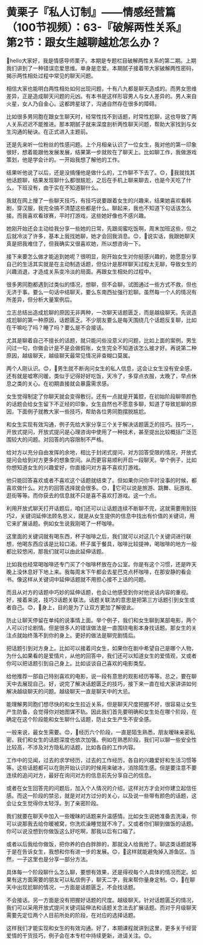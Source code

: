 # 黄栗子『私人订制』——情感经营篇（100节视频）：63-『破解两性关系』第2节：跟女生越聊越尬怎么办？

🎼hello大家好，我是情感导师栗子。本期是专题栏目破解两性关系的第二期。上期我们讲到了一种错误恋爱思维。单身是恋爱。本期腻子接着带大家破解两性密码，揭示两性相处过程中常见的聊天问题。

相信大家也能明白两性相处如何出现问题，十有八九都是聊天造成的。而男女思维差异，正是造成聊天问题的元凶。有本书是这样形容男人与女人差异的。男人来自火星，女人乃自金心。这都跨星球了，沟通自然存在很多的障碍。

比如很多男同胞在跟女生聊天时，经常性找不到话题，时常性尬聊，这也导致了两人关系迟迟不能推进。那本期腻子就来深度剖析两性聊天问题，帮助大家找到与女生沟通的秘诀。在正式进入主题前。

还是先来听一位粉丝的性感问题。上个月相亲认识了一位女生，我对他的第一印象很好，想着能跟他发展发展，结果第一步就败在了聊天上。比如聊工作，我做游戏策划，他是学会计的。一开始我想了解他的工作。

结果听他说了以后，还是没搞懂他是做什么的，工作聊不下去了。😊，🎼我就找其他话题聊，结果发现聊什么都很尴尬，之后在手机上聊来聊去，也是今天吃了什么，下班没有，由于实在不知道聊什么。

我就在网上搜了一些聊天技巧，有技巧说要跟着女生的兴趣来，结果她喜欢看韩剧，穿汉服，我完全搞不清楚这些都是什么。聊起来，我也不知道下句话该怎么接。而我喜欢看球赛，平时打游戏，这些她好像也不感兴趣。

她刚开始还会主动给我分享一些她的日常，先跟闺蜜吃饭啊，周末加班这些，但之后就冷淡了许多，基本上我找她聊，她才会回我消息。😊，🎼说实话，我跟她聊天真是把我难住了，但我确实又很喜欢她，所以想咨询一下。

接下来要怎么做才能追到她呢？很明显，刚开始女生对你挺感兴趣的，她愿意分享自己的生活其实就是在主动制造话题，但估计是那样聊天过程太无聊，导致女生的兴趣消退，才造成关系变冷淡的局面。再跟女生相处的过程中。

很多男同胞都遇到过类似的情况，想聊，但不会聊，试图通过一些方式不救，但也无济于事。要么一句话中结聊天，要么东南西扯强行尬聊。虽然每一个人的情况有所差异，但分析大量案例后。

立志总结出造成尬聊的原因无非两种，一次聊天话题匮乏，而是越级聊天。先说造成尬聊的第一种原因，话题匮乏。不少朋友要么是每天围绕几个话题反复聊，比如在干嘛吃了吗？睡了吗？要么是不会接话。

尤其是聊着自己不擅长的话题，就只能问些没意义的问题，比如上面的案例，男生问过一句，你做会计是不是会做假账，女生完全不知道该怎么接才好。再说第二种原因，越级聊天，越级聊天最常见情况非查糊口莫属。

两个人刚认识。😊，🎼男生就不断询问女生的私人信息，这会让女生没有安全感，还有就是嘘寒问暖，类似于记得好好吃饭，天冷了，多穿点衣服，太晚了，早点休息之类的关心。在初期直接就会暴露需求感。

女生觉得制定了你聊天就会变得敷衍。还有一点就是开簧腔，在初始阶段聊带颜色的话题会给女生留下不正经的印象，女生自然也不愿意多聊，知道了导致尬聊的原因，下面例子就教大家一些技巧，帮助各位男同胞摆脱尴尬。

和女生实现有效沟通，例子先给大家分享三个关于解决话题匮乏的技巧。技巧一，开放式提问，开放式提问是心理咨询中使用了一种技术，甚至提出比较概括广泛范围较大的问题。对回答的内容限制不严格。

给对方以充分自由发挥的余地，相比于封闭式提问，对方回答受限的情况，开放式提问会给到对方更多的想象空间。从而更容易顺利开启一段聊天。举个例子，比如你想知道女生的兴趣爱好，你直接问对方喜不喜欢打游戏。

他只能回答喜欢或者不喜欢这个话题就结束了。但如果你问你平时没事的时候，都喜欢做什么。对方的回答选择就会很多。😊，🎼它可以说是旅游、跳舞、玩游戏、逛街等等。而你获去的信息就不只是喜不喜欢打游戏。这一个点。

利用开放式聊天打开话题后，咱们还可以让话题连续不断聊不完，这就需要用到技巧2，关键词延伸法顾名思义，就是从女生提供的信息中找出有价值的关键词，用它来扩展话题。例如女生说我刚喝了一杯咖啡。

这里面的关键词就有喝东西，杯子咖啡之后，我们就可以对这几个关键词进行联想，他喝东西应该是比较口渴。杯子属于餐具，咖啡比较提神，喝咖啡的地方一般都比较悠闲，那我们就可以由此延伸话题。

比如我也经常喝咖啡还专门买了个咖啡杯放在办公室。你是有这个习惯，还是昨天晚上没休息好下地上来。我每周末下午都会去星巴克点杯咖啡，在那安静的看会书。像这样从关键词中延伸话题就不用担心接不上话的问题。

而且从对方的话题中巧妙的延伸话题，也会让他感受到你对他说话内容的重视。好，接着来说，技巧3话题关联法。话题关联法的意思是把第三方话题引到女生或者自己。😊，🎼身上，目的是为了让双方更加了解彼此。

防止让聊天停留在单纯的说事情上面。举个例子，我们和女生聊到某部电影，两个人可以讨论剧情。但是很多人的错误做法是一直围绕电影本身找话题。那女生的关注点就始终落不到你的身上。更好的做法是聊完剧情后。

把话题引到对方身上。比如可以接着问女生，如果你在剧中希望自己是哪个人物，为什么如果看的是爱情片，从他的回答中，我们还可以知道女生的爱情观，又或者你可以把话题引到自己身上。比如谈谈自己喜欢的电影类型。

给他推荐一部自己特别喜欢的电影，说一段有意思的观影经历等等。总之，要在聊天中去展现自己。好，说完了解决话题匮乏的技巧，接下来一直在给大家讲讲如何解决越级聊天的问题。越级聊天一直是聊天中的大忌。

能理解男同胞们想尽快的和女生拉近关系，但是聊天尺度把握不好，很容易让女生产生防备，会觉得你对她图谋不轨。因此我们首先要明确和女生处在哪个阶段，在确定在这个阶段能和女生聊什么话题，防止女生产生不安全感。

一般来说，最女生需要。😊，🎼经历六个阶段，一直是陌生熟悉，朋友暧昧亲密私密。我们和女生的话题深度也依次加强。例如在熟悉阶段，我们可以聊一些安全性比较高，不涉及对方隐私的话题，比如各自的工作内容。

工作中的见闻，过去的求学经历，过去的工作经历，各自的兴趣爱好和生活习惯等等。这些话题都可以在刚开始认识的时候用来破冰，消除陌生感。但是要注意不要连续的追问对方，最好在询问对方的信息前先分享自己的信息。

或者在女生回答完的问题后，加入个人情况的介绍，这样对方才会对你建立起信任感。而这一阶段的禁忌，就是对对方过分的关心，以及说一些带有颜色的话题，这会让女生觉得你太轻浮。到了亲密阶段。

我们就要在聊天中加入一些暧昧的话题来升温感情。比如女生说她准备去洗澡，你可以说那我去给你暖被窝，你洗欢澡睡觉就不冷了。又或者你们聊到做饭的话题。你可以说没想到你做饭这么好吃啊，那我以后有口福了。

或者以后我给你做饭，把你养的白白胖胖的，那就没人给我抢了。聊这类话题就等于是在告诉女生，我想和你有进一步的发展。😊，🎼这样就能避免掉入游鱼区。当然，一子这里也是分享一部分方法。

具体每一个阶段聊什么怎么聊，要想有效果，还是得视每个人具体的情况而定。如果有这方面需要的朋友可以私信例子，聊天二字，我来帮你量身定制。😊，🎼在聊天中出现尬聊的情况，一方面是话题匮乏，不会找话题。

不会接话。另一方面是没有把握好话题的尺度。越级聊天。针对话题匮乏的情况，我们可以采用开放式提问关键词延伸法和话题关念法去扩展话题。而对于月级聊天需要先定位两个人目前所处的阶段，在对应的选择话题。

这样我们才能实现和女生的有效沟通。好了，本期课程就讲到这里，更多关于经营爱情的干货技巧，例子会在本专栏中持续更新，进请关注。😊。

